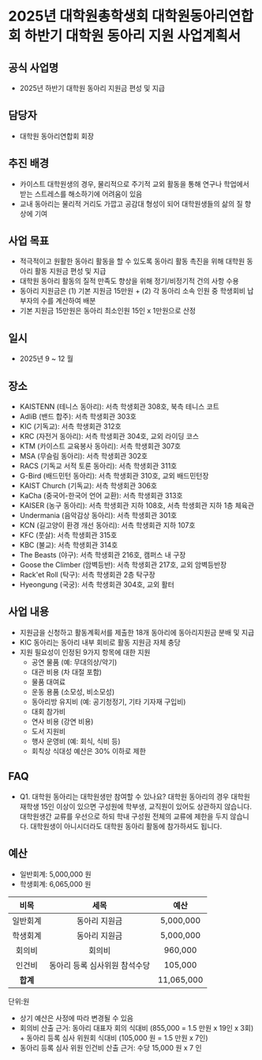 2025년 대학원총학생회 대학원동아리연합회 하반기 대학원 동아리 지원 사업계획서
===

##  공식 사업명
- 2025년 하반기 대학원 동아리 지원금 편성 및 지급

##  담당자
- 대학원 동아리연합회 회장

##  추진 배경
- 카이스트 대학원생의 경우, 물리적으로 주기적 교외 활동을 통해 연구나 학업에서 받는 스트레스를 해소하기에 어려움이 있음
- 교내 동아리는 물리적 거리도 가깝고 공감대 형성이 되어 대학원생들의 삶의 질 향상에 기여

##  사업 목표
- 적극적이고 원활한 동아리 활동을 할 수 있도록 동아리 활동 촉진을 위해 대학원 동아리 활동 지원금 편성 및 지급
- 대학원 동아리 활동의 질적 만족도 향상을 위해 정기/비정기적 건의 사항 수용
- 동아리 지원금은 (1) 기본 지원금 15만원 + (2) 각 동아리 소속 인원 중 학생회비 납부자의 수를 계산하여 배분
- 기본 지원금 15만원은 동아리 최소인원 15인 x 1만원으로 산정

##  일시
- 2025년 9 ~ 12 월

##  장소
- KAISTENN (테니스 동아리): 서측 학생회관 308호, 북측 테니스 코트
- AdliB (밴드 합주): 서측 학생회관 303호
- KIC (기독교): 서측 학생회관 312호
- KRC (자전거 동아리): 서측 학생회관 304호, 교외 라이딩 코스
- KTM (카이스트 교육봉사 동아리): 서측 학생회관 307호
- MSA (무슬림 동아리): 서측 학생회관 302호
- RACS (기독교 서적 토론 동아리): 서측 학생회관 311호
- G-Bird (배드민턴 동아리): 서측 학생회관 310호, 교외 배드민턴장
- KAIST Church (기독교): 서측 학생회관 306호
- KaCha (중국어-한국어 언어 교환): 서측 학생회관 313호
- KAISER (농구 동아리): 서측 학생회관 지하 108호,  서측 학생회관 지하 1층 체육관
- Undermania (음악감상 동아리): 서측 학생회관 301호
- KCN (길고양이 환경 개선 동아리): 서측 학생회관 지하 107호
- KFC (풋살): 서측 학생회관 315호
- KBC (불교): 서측 학생회관 314호
- The Beasts (야구): 서측 학생회관 216호, 캠퍼스 내 구장
- Goose the Climber (암벽등반): 서측 학생회관 217호, 교외 암벽등반장
- Rack'et Roll (탁구): 서측 학생회관 2층 탁구장
- Hyeongung (국궁): 서측 학생회관 304호, 교외 활터

##  사업 내용
- 지원금을 신청하고 활동계획서를 제출한 18개 동아리에 동아리지원금 분배 및 지급
- KIC 동아리는 동아리 내부 회비로 활동 지원금 자체 충당
- 지원 필요성이 인정된 9가지 항목에 대한 지원
    - 공연 물품 (예: 무대의상/악기)
    - 대관 비용 (차 대절 포함)
    - 물품 대여료
    - 운동 용품 (소모성, 비소모성)
    - 동아리방 유지비 (예: 공기청정기, 기타 기자재 구입비)
    - 대회 참가비
    - 연사 비용 (강연 비용)
    - 도서 지원비
    - 행사 운영비 (예: 회식, 식비 등) 
	- 회칙상 식대성 예산은 30% 이하로 제한

##  FAQ
- Q1. 대학원 동아리는 대학원생만 참여할 수 있나요?
대학원 동아리의 경우 대학원 재학생 15인 이상이 있으면 구성원에 학부생, 교직원이 있어도 상관하지 않습니다. 대학원생간 교류를 우선으로 하되 학내 구성원 전체의 교류에 제한을 두지 않습니다. 대학원생이 아니시더라도 대학원 동아리 활동에 참가하셔도 됩니다.

##  예산
- 일반회계: 5,000,000 원
- 학생회계: 6,065,000 원

|  **비목** |  **세목** | **예산** |
|:----------:|:------------:|:--------:|
| 일반회계 | 동아리 지원금 |  5,000,000  |
| 학생회계 | 동아리 지원금 |  5,000,000  |
| 회의비  | 회의비  |  960,000  |
| 인건비  | 동아리 등록 심사위원 참석수당  |  105,000  |
|  **합계** |  |  11,065,000  |

단위:원
* 상기 예산은 사정에 따라 변경될 수 있음
* 회의비 산출 근거: 동아리 대표자 회의 식대비 (855,000 = 1.5 만원 x 19인 x 3회) + 동아리 등록 심사 위원회 식대비 (105,000 원 = 1.5 만원 x 7인)
* 동아리 등록 심사 위원 인건비 산출 근거: 수당 15,000 원 x 7 인
